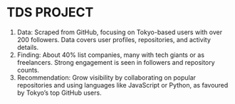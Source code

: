 # TDS PROJECT
1.	Data: Scraped from GitHub, focusing on Tokyo-based users with over 200 followers. Data covers user profiles, repositories, and activity details.
2.	Finding: About 40% list companies, many with tech giants or as freelancers. Strong engagement is seen in followers and repository counts.
3.	Recommendation: Grow visibility by collaborating on popular repositories and using languages like JavaScript or Python, as favoured by Tokyo’s top GitHub users.

